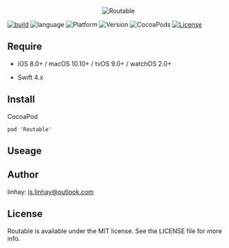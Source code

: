 <p align="center">
<img src="https://raw.githubusercontent.com/linhay/Routable/master/Screenshot/logo.png" alt="Routable" title="Routable"/>
</p>

[![build](https://travis-ci.org/linhay/Routable.svg?branch=master)](https://travis-ci.org/Routable/Routable)
![language](https://img.shields.io/badge/language-swift-orange.svg)
![Platform](https://img.shields.io/cocoapods/p/Routable.svg?style=flat)
![Version](https://img.shields.io/cocoapods/v/Routable.svg?style=flat)
![CocoaPods](https://img.shields.io/badge/CocoaPods-supported-brightgreen.svg)
[![License](http://img.shields.io/badge/license-MIT-lightgrey.svg?style=flat)](http://mit-license.org)

## Require

- iOS 8.0+ / macOS 10.10+ / tvOS 9.0+ / watchOS 2.0+

- Swift 4.x

## Install

CocoaPod

```
pod 'Routable'
```

## Useage



## Author

linhay: is.linhay@outlook.com

## License

Routable is available under the MIT license. See the LICENSE file for more info.
